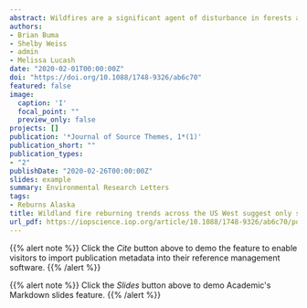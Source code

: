 ```yaml
---
abstract: Wildfires are a significant agent of disturbance in forests and highly sensitive to climate change. Short-interval fires and high severity (mortality-causing) fires in particular, may catalyze rapid and substantial ecosystem shifts by eliminating woody species and triggering conversions from forest to shrub or grassland ecosystems. Modeling and fine-scale observations suggest negative feedbacks between fire and fuels should limit reburn prevalence as overall fire frequency rises. However, while we have good information on reburning patterns for individual fires or small regions, the validity of scaling these conclusions to broad regions like the US West remains unknown. Both the prevalence of reburning and the strength of feedbacks on likelihood of reburning over differing timescales have not been documented at the regional scale. Here we show that while there is a strong negative feedback for very short reburning intervals throughout wildland forests of the Western US, that feedback weakens after 10–20 years. The relationship between reburning intervals and drought diverges depending on location, with coastal systems reburning quicker (e.g. shorter interval between fires) in wetter conditions and interior forests in drier. This supports the idea that vegetation productivity—primarily fine fuels that accumulate rapidly (<10 years)—is of primary importance in determining reburn intervals. Our results demonstrate that while over short time intervals increasing fires inhibits reburning at broad scales, that breaks down after a decade. This provides important insights about patterns at very broad scales and agrees with finer scale work, suggesting that lessons from those scales apply across the entire western US.
authors:
- Brian Buma
- Shelby Weiss
- admin
- Melissa Lucash
date: "2020-02-01T00:00:00Z"
doi: "https://doi.org/10.1088/1748-9326/ab6c70"
featured: false
image:
  caption: 'I'
  focal_point: ""
  preview_only: false
projects: []
publication: '*Journal of Source Themes, 1*(1)'
publication_short: ""
publication_types:
- "2"
publishDate: "2020-02-26T00:00:00Z"
slides: example
summary: Environmental Research Letters
tags:
- Reburns Alaska
title: Wildland fire reburning trends across the US West suggest only short-term negative feedback and differing climatic effects
url_pdf: https://iopscience.iop.org/article/10.1088/1748-9326/ab6c70/pdf
---
```


{{% alert note %}}
Click the *Cite* button above to demo the feature to enable visitors to import publication metadata into their reference management software.
{{% /alert %}}

{{% alert note %}}
Click the *Slides* button above to demo Academic's Markdown slides feature.
{{% /alert %}}
